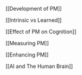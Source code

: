 [[Development of PM]]

[[Intrinsic vs Learned]]

[[Effect of PM on Cognition]]

[[Measuring PM]]

[[Enhancing PM]]

[[AI and The Human Brain]]







